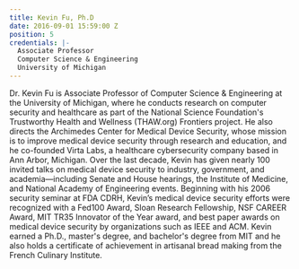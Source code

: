 ```yaml
---
title: Kevin Fu, Ph.D
date: 2016-09-01 15:59:00 Z
position: 5
credentials: |-
  Associate Professor
  Computer Science & Engineering
  University of Michigan
---
```


Dr. Kevin Fu is Associate Professor of Computer Science & Engineering at the University of Michigan, where he conducts research on computer security and healthcare as part of the National Science Foundation's Trustworthy Health and Wellness (THAW.org) Frontiers project. He also directs the Archimedes Center for Medical Device Security, whose mission is to improve medical device security through research and education, and he co-founded Virta Labs, a healthcare cybersecurity company based in Ann Arbor, Michigan. Over the last decade, Kevin has given nearly 100 invited talks on medical device security to industry, government, and academia—including Senate and House hearings, the Institute of Medicine, and National Academy of Engineering events. Beginning with his 2006 security seminar at FDA CDRH, Kevin’s medical device security efforts were recognized with a Fed100 Award, Sloan Research Fellowship, NSF CAREER Award, MIT TR35 Innovator of the Year award, and best paper awards on medical device security by organizations such as IEEE and ACM. Kevin earned a Ph.D., master's degree, and bachelor's degree from MIT and he also holds a certificate of achievement in artisanal bread making from the French Culinary Institute.
